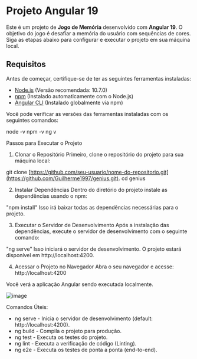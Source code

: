 # Projeto Angular 19

Este é um projeto de **Jogo de Memória** desenvolvido com **Angular 19**. O objetivo do jogo é desafiar a memória do usuário com sequências de cores. 
Siga as etapas abaixo para configurar e executar o projeto em sua máquina local.

## Requisitos

Antes de começar, certifique-se de ter as seguintes ferramentas instaladas:

- [Node.js](https://nodejs.org/en/) (Versão recomendada: 10.7.0)
- [npm](https://www.npmjs.com/) (Instalado automaticamente com o Node.js)
- [Angular CLI](https://angular.io/cli) (Instalado globalmente via npm)

Você pode verificar as versões das ferramentas instaladas com os seguintes comandos:

node -v
npm -v
ng v

Passos para Executar o Projeto
1. Clonar o Repositório
Primeiro, clone o repositório do projeto para sua máquina local:

git clone [https://github.com/seu-usuario/nome-do-repositorio.git](https://github.com/Guilherme1997/genius.git).
cd genius

2. Instalar Dependências
Dentro do diretório do projeto instale as dependências usando o npm:

"npm install"
Isso irá baixar todas as dependências necessárias para o projeto.

3. Executar o Servidor de Desenvolvimento
Após a instalação das dependências, execute o servidor de desenvolvimento com o seguinte comando:

"ng serve"
Isso iniciará o servidor de desenvolvimento. O projeto estará disponível em http://localhost:4200.

4. Acessar o Projeto no Navegador
Abra o seu navegador e acesse: http://localhost:4200

Você verá a aplicação Angular sendo executada localmente.

![image](https://github.com/user-attachments/assets/9d122487-2f58-4208-a024-7d1a7514677e)

Comandos Úteis:

- ng serve - Inicia o servidor de desenvolvimento (default: http://localhost:4200).
- ng build - Compila o projeto para produção.
- ng test - Executa os testes do projeto.
- ng lint - Executa a verificação de código (Linting).
- ng e2e - Executa os testes de ponta a ponta (end-to-end).
